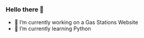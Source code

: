### Hello there 👋

- 🔭 I’m currently working on a Gas Stations Website
- 🌱 I’m currently learning Python



